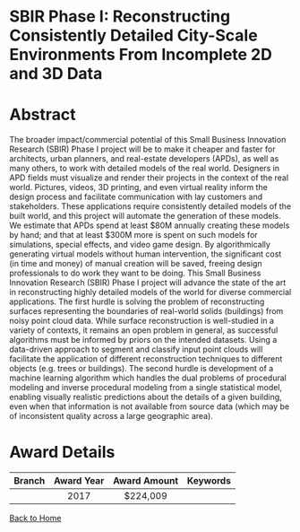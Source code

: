 
SBIR Phase I: Reconstructing Consistently Detailed City-Scale Environments From Incomplete 2D and 3D Data
=========================================================================================================

# Abstract


The broader impact/commercial potential of this Small Business Innovation Research (SBIR) Phase I project will be to make it cheaper and faster for architects, urban planners, and real-estate developers (APDs), as well as many others, to work with detailed models of the real world. Designers in APD fields must visualize and render their projects in the context of the real world. Pictures, videos, 3D printing, and even virtual reality inform the design process and facilitate communication with lay customers and stakeholders. These applications require consistently detailed models of the built world, and this project will automate the generation of these models. We estimate that APDs spend at least $80M annually creating these models by hand; and that at least $300M more is spent on such models for simulations, special effects, and video game design. By algorithmically generating virtual models without human intervention, the significant cost (in time and money) of manual creation will be saved, freeing design professionals to do work they want to be doing. This Small Business Innovation Research (SBIR) Phase I project will advance the state of the art in reconstructing highly detailed models of the world for diverse commercial applications. The first hurdle is solving the problem of reconstructing surfaces representing the boundaries of real-world solids (buildings) from noisy point cloud data. While surface reconstruction is well-studied in a variety of contexts, it remains an open problem in general, as successful algorithms must be informed by priors on the intended datasets. Using a data-driven approach to segment and classify input point clouds will facilitate the application of different reconstruction techniques to different objects (e.g. trees or buildings). The second hurdle is development of a machine learning algorithm which handles the dual problems of procedural modeling and inverse procedural modeling from a single statistical model, enabling visually realistic predictions about the details of a given building, even when that information is not available from source data (which may be of inconsistent quality across a large geographic area).  

# Award Details

|Branch|Award Year|Award Amount|Keywords|
| :---: | :---: | :---: | :---: |
||2017|$224,009||
  
  


[Back to Home](https://github.com/chrischow/dod_sbir_awards#304)